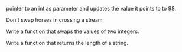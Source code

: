 pointer to an int as parameter and updates the value it points to to 98.

Don't swap horses in crossing a stream

Write a function that swaps the values of two integers.

Write a function that returns the length of a string.

